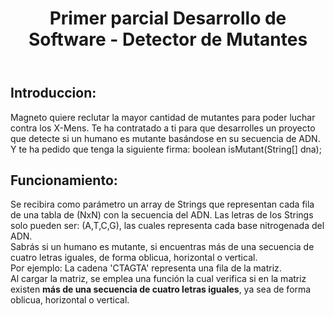 <Header><h1>Primer parcial Desarrollo de Software - Detector de Mutantes </h1></Header>
<body>
  <section>
     <div>
        <h2>Introduccion:</h2>
        <p>Magneto quiere reclutar la mayor cantidad de mutantes para poder luchar contra los X-Mens. Te ha contratado a ti para que desarrolles un proyecto que detecte si un humano es mutante basándose en su secuencia de ADN.<br> Y te ha pedido que tenga la siguiente firma: boolean isMutant(String[] dna); </p>
     </div>
     <div>
         <h2>Funcionamiento:</h2>
         <p>Se recibira como parámetro un array de Strings que representan cada fila de una tabla de (NxN) con la secuencia del ADN. Las letras de los Strings solo pueden ser: (A,T,C,G), las cuales representa cada base nitrogenada del ADN.<br> Sabrás si un humano es mutante, si encuentras más de una secuencia de cuatro letras iguales, de forma oblicua, horizontal o vertical. <br> Por ejemplo: La cadena 'CTAGTA' representa una fila de la matriz. <br> Al cargar la matriz, se emplea una función la cual verifica si en la matriz existen <b> más de una secuencia de cuatro letras iguales</b>, ya sea de forma oblicua, horizontal o vertical.

 </p>
     </div>
    
  </section>

  
</body>
<footer></footer>
